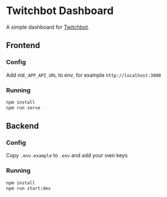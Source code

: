 # Twitchbot Dashboard

A simple dashboard for [Twitchbot](https://github.com/Dilaz/Twitchbot).

## Frontend

### Config
Add `VUE_APP_API_URL` to env, for example `http://localhost:3000`

### Running

```bash
npm install
npm run serve
```

## Backend

### Config
Copy `.env.example` to `.env` and add your own keys

### Running

```bash
npm install
npm run start:dev
```